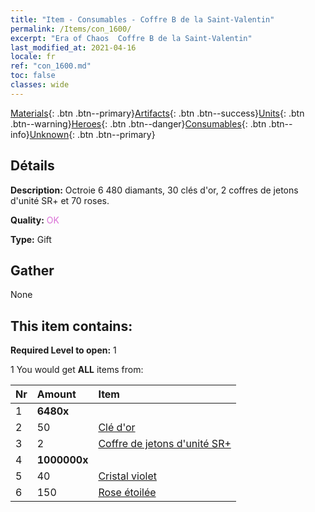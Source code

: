 ```yaml
---
title: "Item - Consumables - Coffre B de la Saint-Valentin"
permalink: /Items/con_1600/
excerpt: "Era of Chaos  Coffre B de la Saint-Valentin"
last_modified_at: 2021-04-16
locale: fr
ref: "con_1600.md"
toc: false
classes: wide
---
```

 [Materials](/fr/Items/){: .btn .btn--primary}[Artifacts](/fr/Items/Artifacts/){: .btn .btn--success}[Units](/fr/Items/Units/){: .btn .btn--warning}[Heroes](/fr/Items/Heroes/){: .btn .btn--danger}[Consumables](/fr/Items/Consumables/){: .btn .btn--info}[Unknown](/fr/Items/Unknown/){: .btn .btn--primary}

## Détails
 **Description:** Octroie 6 480 diamants, 30 clés d'or, 2 coffres de jetons d'unité SR+ et 70 roses.

 **Quality:** <span style="color: #DA70D6">OK</span>

 **Type:** Gift

## Gather

  None

## This item contains:

 **Required Level to open:** 1

 1 You would get **ALL** items  from:

  | Nr | Amount |     Item    |
  |:---|:-------|:------------|
  | 1 |  **6480x** | <i class="fas fa-gem"/> |  | 
  | 2 | 50 | [Clé d'or](/fr/Items/con_783/) |  | 
  | 3 | 2 | [Coffre de jetons d'unité SR+](/fr/Items/con_1598/) |  | 
  | 4 |  **1000000x** | <i class="fas fa-coins"/> |  | 
  | 5 | 40 | [Cristal violet](/fr/Items/con_720/) |  | 
  | 6 | 150 | [Rose étoilée](/fr/Items/con_812/) |  | 
